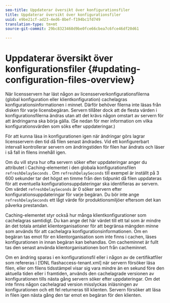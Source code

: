 ```yaml
---
seo-title: Uppdaterar översikt över konfigurationsfiler
title: Uppdaterar översikt över konfigurationsfiler
uuid: e9be21cf-ad23-4ed6-8bef-f194bc1fd749
translation-type: tm+mt
source-git-commit: 29bc8323460d9be0fce66cbea7c6fce46df20d61

---
```



# Uppdaterar översikt över konfigurationsfiler {#updating-configuration-files-overview}

När licensservern har läst någon av licensserverkonfigurationsfilerna (global konfiguration eller klientkonfiguration) cachelagras konfigurationsinformationen i minnet. Därför behöver filerna inte läsas från disken för varje licensbegäran. Servern tillåter dock att de flesta värden i konfigurationsfilerna ändras utan att det krävs någon omstart av servern för att ändringarna ska börja gälla. (Se nedan för mer information om vilka konfigurationsvärden som söks efter uppdateringar.)

För att kunna läsa in konfigurationen igen när ändringar görs lagrar licensservern den tid då filen senast ändrades. Vid ett konfigurerbart intervall kontrollerar servern om ändringstiden för filen har ändrats och läser i så fall in filens innehåll igen.

Om du vill styra hur ofta servern söker efter uppdateringar anger du attributet i Caching-elementet i den globala konfigurationsfilen `refreshDelaySeconds` . Om `refreshDelaySeconds` till exempel är inställt på 3 600 sekunder tar det högst en timme från den tidpunkt då filen uppdateras för att eventuella konfigurationsuppdateringar ska identifieras av servern. Om värdet `refreshDelaySeconds` är 0 söker servern efter konfigurationsuppdateringar för varje begäran. Du bör inte ange `refreshDelaySeconds` ett lågt värde för produktionsmiljöer eftersom det kan påverka prestandan.

Caching-elementet styr också hur många klientkonfigurationer som cachelagras samtidigt. Du kan ange det här värdet till ett tal som är mindre än det totala antalet klientorganisationer för att begränsa mängden minne som används för att cachelagra konfigurationsinformationen. Om en begäran tas emot för en klientorganisation som inte finns i cachen, läses konfigurationen in innan begäran kan behandlas. Om cacheminnet är fullt tas den senast använda klientorganisationen bort från cacheminnet.

Om en ändring sparas i en konfigurationsfil eller i någon av de certifikatfiler som refereras i [!DNL flashaccess-tenant.xml] när servern försöker läsa filen, eller om filens tidsstämpel visar sig vara mindre än en sekund före den aktuella tiden eller i framtiden, används den cachelagrade versionen av konfigurationen tills nästa gång servern söker efter uppdateringar. Om det inte finns någon cachelagrad version misslyckas inläsningen av konfigurationen och ett fel returneras till klienten. Servern försöker att läsa in filen igen nästa gång den tar emot en begäran för den klienten.
